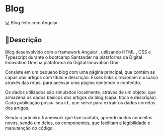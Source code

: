 # Blog
💻 Blog feito com Angular
<h2>📖Descrição</h2>
Blog desenvolvido com o framework Angular , utilizando HTML , CSS e Typescript durante o bootcamp Santander na plataforma da Digital Innovation One  na plataforma da Digital Innovation One.

Consiste em um pequeno blog com uma página principal, que contém as capas dos artigos com título e descrição. Esses links direcionam o usuário através das rotas, para acessar uma página contendo o conteúdo.

Os dados utilizados são simulados localmente, através de um objeto, que armazena os dados básicos dos artigos do blog (capa, título e descrição). Cada publicação possui seu id , que serve para extrair os dados corretos dos artigos.

Sendo o primeiro framework que tive contato, aprendi muitos conceitos novos, sendo um deles, os componentes, que facilitam a legibilidade e manutenção do código.


